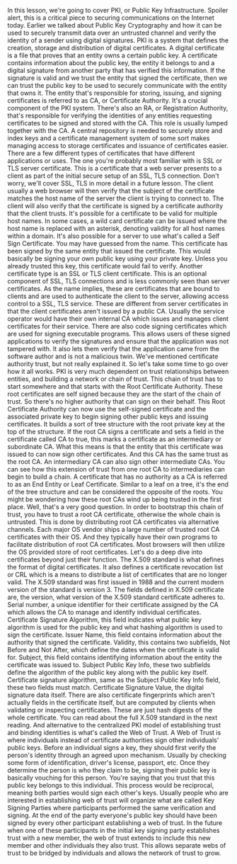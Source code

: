 In this lesson, we're going to cover PKI, or Public Key Infrastructure. Spoiler
alert, this is a critical piece to securing communications on the Internet
today. Earlier we talked about Public Key Cryptography and how it can be used to
securely transmit data over an untrusted channel and verify the identity of a
sender using digital signatures. PKI is a system that defines the creation,
storage and distribution of digital certificates. A digital certificate is a
file that proves that an entity owns a certain public key. A certificate
contains information about the public key, the entity it belongs to and a
digital signature from another party that has verified this information. If the
signature is valid and we trust the entity that signed the certificate, then we
can trust the public key to be used to securely communicate with the entity that
owns it. The entity that's responsible for storing, issuing, and signing
certificates is referred to as CA, or Certificate Authority. It's a crucial
component of the PKI system. There's also an RA, or Registration Authority,
that's responsible for verifying the identities of any entities requesting
certificates to be signed and stored with the CA. This role is usually lumped
together with the CA. A central repository is needed to securely store and index
keys and a certificate management system of some sort makes managing access to
storage certificates and issuance of certificates easier. There are a few
different types of certificates that have different applications or uses. The
one you're probably most familiar with is SSL or TLS server certificate. This is
a certificate that a web server presents to a client as part of the initial
secure setup of an SSL, TLS connection. Don't worry, we'll cover SSL, TLS in
more detail in a future lesson. The client usually a web browser will then
verify that the subject of the certificate matches the host name of the server
the client is trying to connect to. The client will also verify that the
certificate is signed by a certificate authority that the client trusts. It's
possible for a certificate to be valid for multiple host names. In some cases, a
wild card certificate can be issued where the host name is replaced with an
asterisk, denoting validity for all host names within a domain. It's also
possible for a server to use what's called a Self Sign Certificate. You may have
guessed from the name. This certificate has been signed by the same entity that
issued the certificate. This would basically be signing your own public key
using your private key. Unless you already trusted this key, this certificate
would fail to verify. Another certificate type is an SSL or TLS client
certificate. This is an optional component of SSL, TLS connections and is less
commonly seen than server certificates. As the name implies, these are
certificates that are bound to clients and are used to authenticate the client
to the server, allowing access control to a SSL, TLS service. These are
different from server certificates in that the client certificates aren't issued
by a public CA. Usually the service operator would have their own internal CA
which issues and manages client certificates for their service. There are also
code signing certificates which are used for signing executable programs. This
allows users of these signed applications to verify the signatures and ensure
that the application was not tampered with. It also lets them verify that the
application came from the software author and is not a malicious twin. We've
mentioned certificate authority trust, but not really explained it. So let's
take some time to go over how it all works. PKI is very much dependent on trust
relationships between entities, and building a network or chain of trust. This
chain of trust has to start somewhere and that starts with the Root Certificate
Authority. These root certificates are self signed because they are the start of
the chain of trust. So there's no higher authority that can sign on their
behalf. This Root Certificate Authority can now use the self-signed certificate
and the associated private key to begin signing other public keys and issuing
certificates. It builds a sort of tree structure with the root private key at
the top of the structure. If the root CA signs a certificate and sets a field in
the certificate called CA to true, this marks a certificate as an intermediary
or subordinate CA. What this means is that the entity that this certificate was
issued to can now sign other certificates. And this CA has the same trust as the
root CA. An intermediary CA can also sign other intermediate CAs. You can see
how this extension of trust from one root CA to intermediaries can begin to
build a chain. A certificate that has no authority as a CA is referred to as an
End Entity or Leaf Certificate. Similar to a leaf on a tree, it's the end of the
tree structure and can be considered the opposite of the roots. You might be
wondering how these root CAs wind up being trusted in the first place. Well,
that's a very good question. In order to bootstrap this chain of trust, you have
to trust a root CA certificate, otherwise the whole chain is untrusted. This is
done by distributing root CA certificates via alternative channels. Each major
OS vendor ships a large number of trusted root CA certificates with their OS.
And they typically have their own programs to facilitate distribution of root CA
certificates. Most browsers will then utilize the OS provided store of root
certificates. Let's do a deep dive into certificates beyond just their function.
The X.509 standard is what defines the format of digital certificates. It also
defines a certificate revocation list or CRL which is a means to distribute a
list of certificates that are no longer valid. The X.509 standard was first
issued in 1988 and the current modern version of the standard is version 3. The
fields defined in X.509 certificate are, the version, what version of the X.509
standard certificate adheres to. Serial number, a unique identifier for their
certificate assigned by the CA which allows the CA to manage and identify
individual certificates. Certificate Signature Algorithm, this field indicates
what public key algorithm is used for the public key and what hashing algorithm
is used to sign the certificate. Issuer Name, this field contains information
about the authority that signed the certificate. Validity, this contains two
subfields, Not Before and Not After, which define the dates when the certificate
is valid for. Subject, this field contains identifying information about the
entity the certificate was issued to. Subject Public Key Info, these two
subfields define the algorithm of the public key along with the public key
itself. Certificate signature algorithm, same as the Subject Public Key Info
field, these two fields must match. Certificate Signature Value, the digital
signature data itself. There are also certificate fingerprints which aren't
actually fields in the certificate itself, but are computed by clients when
validating or inspecting certificates. These are just hash digests of the whole
certificate. You can read about the full X.509 standard in the next reading. And
alternative to the centralized PKI model of establishing trust and binding
identities is what's called the Web of Trust. A Web of Trust is where
individuals instead of certificate authorities sign other individuals' public
keys. Before an individual signs a key, they should first verify the person's
identity through an agreed upon mechanism. Usually by checking some form of
identification, driver's license, passport, etc. Once they determine the person
is who they claim to be, signing their public key is basically vouching for this
person. You're saying that you trust that this public key belongs to this
individual. This process would be reciprocal, meaning both parties would sign
each other's keys. Usually people who are interested in establishing web of
trust will organize what are called Key Signing Parties where participants
performed the same verification and signing. At the end of the party everyone's
public key should have been signed by every other participant establishing a web
of trust. In the future when one of these participants in the initial key
signing party establishes trust with a new member, the web of trust extends to
include this new member and other individuals they also trust. This allows
separate webs of trust to be bridged by individuals and allows the network of
trust to grow.